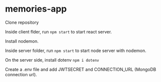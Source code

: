 # memories-app

Clone repository

Inside client flder, run `npm start` to start react server.

Install nodemon.

Inside server folder, run `npm start` to start node server with nodemon.


On the server side, install dotenv `npm i dotenv`

Create a .env file and add JWTSECRET and CONNECTION_URL (MongoDB connection url).
